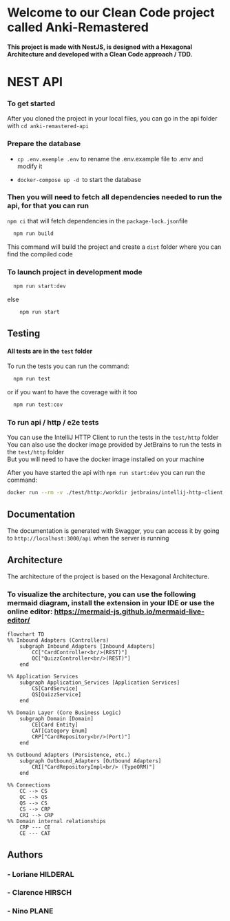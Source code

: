 # Welcome to our Clean Code project called Anki-Remastered

#### This project is made with NestJS, is designed with a Hexagonal Architecture and developed with a Clean Code approach / TDD. 

# NEST API

### To get started

 After you cloned the project in your local files, you can go in the api folder with `cd anki-remastered-api`

### Prepare the database

- `cp .env.exemple .env` to rename the .env.example file to .env and modify it

- `docker-compose up -d `to start the database

### Then you will need to fetch all dependencies needed to run the api, for that you can run
`npm ci` that will fetch dependencies in the `package-lock.json`file

```bash
  npm run build
```
This command will build the project and create a `dist` folder where you can find the compiled code

### To launch project in development mode

```bash
  npm run start:dev
```
else
```bash
    npm run start
```

## Testing

#### All tests are in the `test` folder

To run the tests you can run the command:

```bash
  npm run test
```

or if you want to have the coverage with it too

```bash
  npm run test:cov
```


### To run api / http / e2e tests

You can use the IntelliJ HTTP Client to run the tests in the `test/http` folder <br>
You can also use the docker image provided by JetBrains to run the tests in the `test/http` folder <br>
But you will need to have the docker image installed on your machine

After you have started the api with `npm run start:dev` you can run the command:

```bash
docker run --rm -v ./test/http:/workdir jetbrains/intellij-http-client -D test-suite.http
```

## Documentation

The documentation is generated with Swagger, you can access it by going to `http://localhost:3000/api` when the server is running

## Architecture

The architecture of the project is based on the Hexagonal Architecture.
### To visualize the architecture, you can use the following mermaid diagram, install the extension in your IDE or use the online editor: https://mermaid-js.github.io/mermaid-live-editor/

```mermaid
flowchart TD
%% Inbound Adapters (Controllers)
    subgraph Inbound_Adapters [Inbound Adapters]
        CC["CardController<br/>(REST)"]
        QC["QuizzController<br/>(REST)"]
    end

%% Application Services
    subgraph Application_Services [Application Services]
        CS[CardService]
        QS[QuizzService]
    end

%% Domain Layer (Core Business Logic)
    subgraph Domain [Domain]
        CE[Card Entity]
        CAT[Category Enum]
        CRP["CardRepository<br/>(Port)"]
    end

%% Outbound Adapters (Persistence, etc.)
    subgraph Outbound_Adapters [Outbound Adapters]
        CRI["CardRepositoryImpl<br/> (TypeORM)"]
    end

%% Connections
    CC --> CS
    QC --> QS
    QS --> CS
    CS --> CRP
    CRI --> CRP
%% Domain internal relationships
    CRP --- CE
    CE --- CAT
```

## Authors

### - Loriane HILDERAL

### - Clarence HIRSCH

### - Nino PLANE